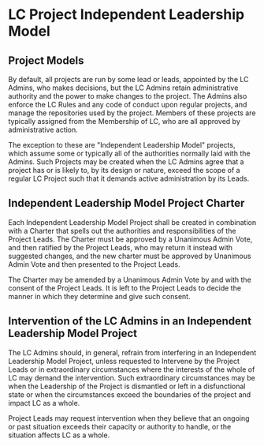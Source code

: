 # LC Project Independent Leadership Model

## Project Models

By default, all projects are run by some lead or leads, appointed by the LC Admins, who makes decisions, but the LC Admins retain administrative authority and the power to make changes to the project. The Admins also enforce the LC Rules and any code of conduct upon regular projects, and manage the repositories used by the project. Members of these projects are typically assigned from the Membership of LC, who are all approved by administrative action.

The exception to these are "Independent Leadership Model" projects, which assume some or typically all of the authorities normally laid with the Admins. Such Projects may be created when the LC Admins agree that a project has or is likely to, by its design or nature, exceed the scope of a regular LC Project such that it demands active administration by its Leads. 

## Independent Leadership Model Project Charter

Each Independent Leadership Model Project shall be created in combination with a Charter that spells out the authorities and responsibilities of the Project Leads. The Charter must be approved by a Unanimous Admin Vote, and then ratified by the Project Leads, who may return it instead with suggested changes, and the new charter must be approved by Unanimous Admin Vote and then presented to the Project Leads. 

The Charter may be amended by a Unanimous Admin Vote by and with the consent of the Project Leads. It is left to the Project Leads to decide the manner in which they determine and give such consent.

## Intervention of the LC Admins in an Independent Leadership Model Project

The LC Admins should, in general, refrain from interfering in an Independent Leadership Model Project, unless requested to Intervene by the Project Leads or in extraordinary circumstances where the interests of the whole of LC may demand the intervention. Such extraordinary circumstances may be when the Leadership of the Project is dismantled or left in a disfunctional state or when the circumstances exceed the boundaries of the project and impact LC as a whole. 

Project Leads may request intervention when they believe that an ongoing or past situation exceeds their capacity or authority to handle, or the situation affects LC as a whole. 
